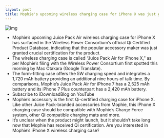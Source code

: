 ```yaml
---
layout: post
title: Mophie's upcoming wireless charging case for iPhone X was just granted Qi certification
---
```

![img](http://media.idownloadblog.com/wp-content/uploads/2018/03/Mophie-Juice-Pack-Air-for-iPhone-X.jpg)
* Mophie’s upcoming Juice Pack Air wireless charging case for iPhone X has surfaced in the Wireless Power Consortium’s official Qi Certified Product Database, indicating that the popular accessory maker was just granted crucial certification for the product.
* The wireless charging case is called “Juice Pack Air for iPhone X,” as per Mophie’s filing with the Wireless Power Consortium first spotted this morning by Mac Otakara (Google Translate).
* The form-fitting case offers the 5W charging speed and integrates a 1,720 mAh battery providing an additional nine hours of talk time. By comparisons, Mophie’s Juice Pack Air for iPhone 7 has a 2,525 mAh battery and its iPhone 7 Plus counterpart has a 2,420 mAh battery.
* Subscribe to iDownloadBlog on YouTube
* Mophie’s accessory is the first Qi-certified charging case for iPhone X. Like other Juice Pack-branded accessories from Mophie, this iPhone X charging case should be compatible with Mophie’s Charge Force system, other Qi compatible charging mats and more.
* It’s unclear when the product might launch, but it shouldn’t take long now that Mophie has received Qi certification. Are you interested in Mophie’s iPhone X wireless charging case?

